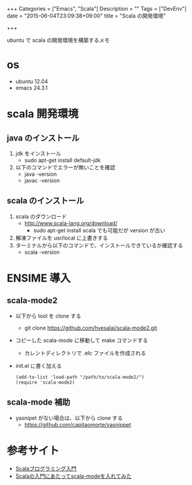 +++
Categories = ["Emacs", "Scala"]
Description = ""
Tags = ["DevEnv"]
date = "2015-06-04T23:09:38+09:00"
title = "Scala の開発環境"

+++

ubuntu で scala の開発環境を構築するメモ
 <!--more-->
# os

-   ubuntu 12.04
-   emacs 24.3.1

# scala 開発環境

## java のインストール

1.  jdk をインストール
    -   sudo apt-get install default-jdk
2.  以下のコマンドでエラーが無いことを確認
    -   java -version
    -   javac -version

## scala のインストール

1.  scala のダウンロード
    -   <http://www.scala-lang.org/download/>   
        -   sudo apt-get install scala でも可能だが version が古い
2.  解凍ファイルを usr/local に上書きする
3.  ターミナルから以下のコマンドで、インストールできているか確認する
    -   scala -version

# ENSIME 導入

## scala-mode2

-   以下から tool を clone する
    -   git clone <https://github.com/hvesalai/scala-mode2.git>
-   コピーした scala-mode に移動して make コマンドする
    -   カレントディレクトリで .elc ファイルを作成される
-   init.el に書く加える
    
        (add-to-list 'load-path "/path/to/scala-mode2/")
        (require 'scala-mode2)

## scala-mode 補助

-   yasnipet がない場合は、以下から clone する
    -   <https://github.com/capitaomorte/yasnippet>

# 参考サイト

-   [Scalaプログラミング入門](http://bach.istc.kobe-u.ac.jp/lect/ProLang/org/scala.html)
-   [Scalaの入門にあたってscala-modeを入れてみた](http://blog.iss.ms/2012/06/02/101357)
